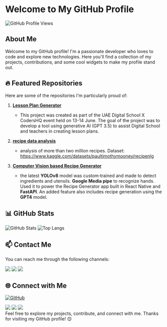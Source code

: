 # Welcome to My GitHub Profile

![GitHub Profile Views](https://komarev.com/ghpvc/?username=asiln&color=blueviolet)

## About Me

Welcome to my GitHub profile! I'm a passionate developer who loves to code and explore new technologies. Here you'll find a collection of my projects, contributions, and some cool widgets to make my profile stand out.

## 🔥 Featured Repositories

Here are some of the repositories I'm particularly proud of:

1. [**Lesson Plan Generator**](https://github.com/asiln/Lesson-Plan-Generator)
   - This project was created as part of the UAE Digital School X CodersHQ event held on 13-14 June. The goal of the project was to develop a tool using generative AI (GPT 3.5) to assist Digital School and  teachers in creating lesson plans.

2. [**recipe data analysis**](https://github.com/asiln/recipe-data-analysis)
   - analysis of more than two million recipes. Dataset: https://www.kaggle.com/datasets/paultimothymooney/recipenlg

3. [**Computer Vision based Recipe Generator**](https://github.com/R-e-v-a-n-t-h/ChefOMatic)
   - the latest **YOLOv8** model was custom‑trained and made to detect ingredients and utensils. **Google Media pipe** to recognize hands. Used it
to power the Recipe Generator app built in React Native and **FastAPI**. An added feature also includes recipe generation using the **GPT4** model.

## 📊 GitHub Stats

![GitHub Stats](https://github-readme-stats.vercel.app/api?username=asiln&show_icons=true&theme=radical)
![Top Langs](https://github-readme-stats.vercel.app/api/top-langs/?username=asiln&layout=compact&theme=radical)

## 📫 Contact Me

You can reach me through the following channels:
<br>

<a href="https://bastaki.design"><img src="https://img.shields.io/badge/mywebsite-ffffff?style=for-the-badge&logo=website&logoColor=black"></a>
<a href="mailto:asilnasiri@outlook.com"><img src="https://img.shields.io/badge/Email-0078D4?style=for-the-badge&logo=microsoftoutlook&logoColor=white"></a>
<a href="https://www.linkedin.com/in/asiln/"><img src="https://img.shields.io/badge/LinkedIn-0077B5?style=for-the-badge&logo=linkedin&logoColor=white"></a>


## 🌐 Connect with Me

[![GitHub](https://img.shields.io/github/followers/asiln?label=Follow&style=social)](https://github.com/asiln)
<!--[![Twitter](https://img.shields.io/twitter/follow/asil_nasiri?style=social)](https://twitter.com/asil_nasiri) -->
<a href="https://www.instagram.com/asil_bastaki/"><img src="https://img.shields.io/badge/Instagram-E4405F?style=for-the-badge&logo=instagram&logoColor=white"></a>
<a href="https://twitter.com/asil_nasiri"><img src="https://img.shields.io/badge/X(twitter)-000000?style=for-the-badge&logo=x&logoColor=white"></a>
<a href="https://www.kaggle.com/asilnasiri"><img src="https://img.shields.io/badge/Kaggle-20BEFF?style=for-the-badge&logo=Kaggle&logoColor=white"></a>
<br>
Feel free to explore my projects, contribute, and connect with me. Thanks for visiting my GitHub profile! 😊

<!--
**asiln/asiln** is a ✨ _special_ ✨ repository because its `README.md` (this file) appears on your GitHub profile.

Here are some ideas to get you started:

- 🔭 I’m currently working on ...
- 🌱 I’m currently learning ...
- 👯 I’m looking to collaborate on ...
- 🤔 I’m looking for help with ...
- 💬 Ask me about ...
- 📫 How to reach me: ...
- 😄 Pronouns: ...
- ⚡ Fun fact: ...
-->


